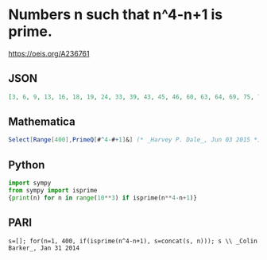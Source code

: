 # Numbers n such that n^4\-n\+1 is prime\.
https://oeis.org/A236761
## JSON
```JSON
[3, 6, 9, 13, 16, 18, 19, 24, 33, 39, 43, 45, 46, 60, 63, 64, 69, 75, 78, 79, 85, 91, 94, 105, 106, 108, 109, 115, 121, 129, 138, 174, 175, 183, 195, 198, 205, 210, 220, 249, 250, 276, 289, 295, 300, 309, 313, 318, 324, 343, 346, 348]
```
## Mathematica
```Mathematica
Select[Range[400],PrimeQ[#^4-#+1]&] (* _Harvey P. Dale_, Jun 03 2015 *)
```
## Python
```Python
import sympy
from sympy import isprime
{print(n) for n in range(10**3) if isprime(n**4-n+1)}
```
## PARI
```PARI
s=[]; for(n=1, 400, if(isprime(n^4-n+1), s=concat(s, n))); s \\ _Colin Barker_, Jan 31 2014
```
